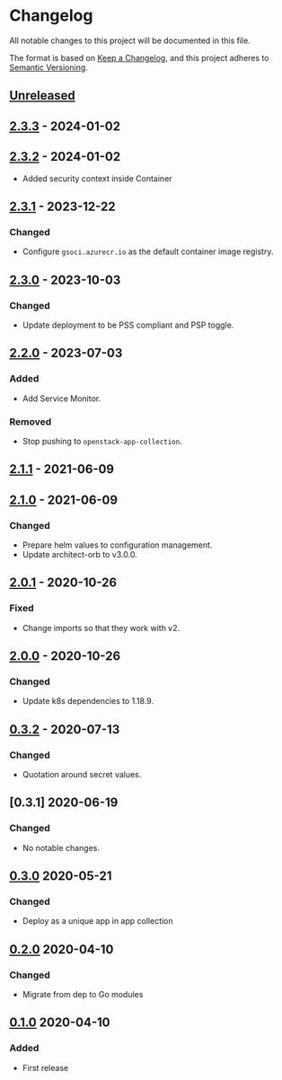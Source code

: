 # Changelog

All notable changes to this project will be documented in this file.

The format is based on [Keep a Changelog](https://keepachangelog.com/en/1.0.0/),
and this project adheres to [Semantic Versioning](https://semver.org/spec/v2.0.0.html).

## [Unreleased]

## [2.3.3] - 2024-01-02

## [2.3.2] - 2024-01-02

- Added security context inside Container

## [2.3.1] - 2023-12-22

### Changed

- Configure `gsoci.azurecr.io` as the default container image registry.

## [2.3.0] - 2023-10-03

### Changed

- Update deployment to be PSS compliant and PSP toggle.

## [2.2.0] - 2023-07-03

### Added

- Add Service Monitor.

### Removed

- Stop pushing to `openstack-app-collection`.

## [2.1.1] - 2021-06-09

## [2.1.0] - 2021-06-09

### Changed

- Prepare helm values to configuration management.
- Update architect-orb to v3.0.0.

## [2.0.1] - 2020-10-26

### Fixed

- Change imports so that they work with v2.

## [2.0.0] - 2020-10-26

### Changed

- Update k8s dependencies to 1.18.9.

## [0.3.2] - 2020-07-13

### Changed

- Quotation around secret values.

## [0.3.1] 2020-06-19

### Changed

- No notable changes.

## [0.3.0] 2020-05-21

### Changed

- Deploy as a unique app in app collection

## [0.2.0] 2020-04-10

### Changed

- Migrate from dep to Go modules

## [0.1.0] 2020-04-10

### Added

- First release



[Unreleased]: https://github.com/giantswarm/credentiald/compare/v2.3.3...HEAD
[2.3.3]: https://github.com/giantswarm/credentiald/compare/v2.3.2...v2.3.3
[2.3.2]: https://github.com/giantswarm/credentiald/compare/v2.3.1...v2.3.2
[2.3.1]: https://github.com/giantswarm/credentiald/compare/v2.3.0...v2.3.1
[2.3.0]: https://github.com/giantswarm/giantswarm/compare/v2.2.0...v2.3.0
[2.2.0]: https://github.com/giantswarm/giantswarm/compare/v2.1.1...v2.2.0
[2.1.1]: https://github.com/giantswarm/credentiald/compare/v2.1.0...v2.1.1
[2.1.0]: https://github.com/giantswarm/credentiald/compare/v2.17.0...v2.1.0
[2.17.0]: https://github.com/giantswarm/credentiald/compare/v2.0.1...v2.17.0
[2.0.1]: https://github.com/giantswarm/credentiald/compare/v2.0.0...v2.0.1
[2.0.0]: https://github.com/giantswarm/credentiald/compare/v0.3.2...v2.0.0
[0.3.2]: https://github.com/giantswarm/credentiald/compare/v0.3.1...v0.3.2
[0.3.0]: https://github.com/giantswarm/credentiald/compare/v0.3.0...v0.3.1
[0.3.0]: https://github.com/giantswarm/credentiald/compare/v0.2.0...v0.3.0
[0.2.0]: https://github.com/giantswarm/credentiald/compare/v0.1.0...v0.2.0
[0.1.0]: https://github.com/giantswarm/credentiald/releases/tag/v0.1.0
